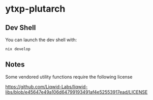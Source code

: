# ytxp-plutarch

## Dev Shell

You can launch the dev shell with:

```
nix develop
```


## Notes

Some vendored utility functions require the following license



https://github.com/Liqwid-Labs/liqwid-libs/blob/e45647e49a106d64799193491af4e52553917ead/LICENSE
